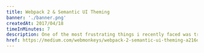 ```yaml
---
title: Webpack 2 & Semantic UI Theming
banner: './banner.png'
createdAt: 2017/04/18
timeInMinutes: 7
description: One of the most frustrating things i recently faced was trying to setup a custom semantic UI theme with Webpack. The end goal was to be able to create a theme configuration that would extend Semantic’s defaults, while changing some variables that the outputted semantic .css files depend upon
href: https://medium.com/webmonkeys/webpack-2-semantic-ui-theming-a216ddf60daf
---
```

